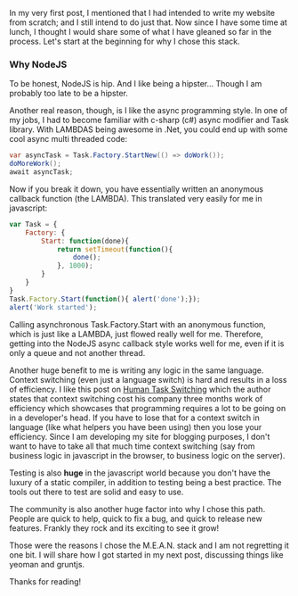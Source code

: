 In my very first post, I mentioned that I had intended to write my website from scratch; and I still intend to do just that.  Now since I have some time at lunch, I thought I would share some of what I have gleaned so far in the process. Let's start at the beginning for why I chose this stack.

### Why NodeJS

To be honest, NodeJS is hip. And I like being a hipster... Though I am probably too late to be a hipster.

Another real reason, though, is I like the async programming style. In one of my jobs, I had to become familiar with c-sharp (c#) async modifier and Task library.  With LAMBDAS being awesome in .Net, you could end up with some cool async multi threaded code: 

```c#
var asyncTask = Task.Factory.StartNew(() => doWork());
doMoreWork();
await asyncTask;
```

Now if you break it down, you have essentially written an anonymous callback function (the LAMBDA). This translated very easily for me in javascript:

```javascript
var Task = {
    Factory: {
        Start: function(done){
            return setTimeout(function(){
                done();
            }, 1000);
        }
    }
}
Task.Factory.Start(function(){ alert('done');});
alert('Work started');
```

Calling asynchronous Task.Factory.Start with an anonymous function, which is just like a LAMBDA, just flowed really well for me. Therefore, getting into the NodeJS async callback style works well for me, even if it is only a queue and not another thread.

Another huge benefit to me is writing any logic in the same language. Context switching (even just a language switch) is hard and results in a loss of efficiency. I like this post on [Human Task Switching](http://www.joelonsoftware.com/articles/fog0000000022.html) which the author states that context switching cost his company three months work of efficiency which showcases that programming requires a lot to be going on in a developer's head.  If you have to lose that for a context switch in language (like what helpers you have been using) then you lose your efficiency.  Since I am developing my site for blogging purposes, I don't want to have to take all that much time context switching (say from business logic in javascript in the browser, to business logic on the server).

Testing is also **huge** in the javascript world because you don't have the luxury of a static compiler, in addition to testing being a best practice. The tools out there to test are solid and easy to use.

The community is also another huge factor into why I chose this path.  People are quick to help, quick to fix a bug, and quick to release new features.  Frankly they rock and its exciting to see it grow!

Those were the reasons I chose the M.E.A.N. stack and I am not regretting it one bit.  I will share how I got started in my next post, discussing things like yeoman and gruntjs.  

Thanks for reading!
